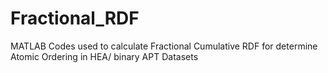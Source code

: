 # Fractional_RDF
MATLAB Codes used to calculate Fractional Cumulative RDF for determine Atomic Ordering in HEA/ binary APT Datasets
